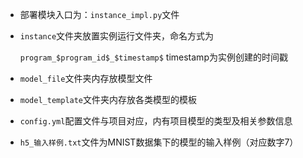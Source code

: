 - 部署模块入口为：`instance_impl.py`文件

- `instance`文件夹放置实例运行文件夹，命名方式为

  `program_$program_id$_$timestamp$`   timestamp为实例创建的时间戳

- `model_file`文件夹内存放模型文件

- `model_template`文件夹内存放各类模型的模板

- `config.yml`配置文件与项目对应，内有项目模型的类型及相关参数信息

- `h5_输入样例.txt`文件为MNIST数据集下的模型的输入样例（对应数字7）
